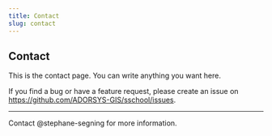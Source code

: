 ```yaml
---
title: Contact
slug: contact
---
```


## Contact

This is the contact page. You can write anything you want here.

If you find a bug or have a feature request, please create an issue on <https://github.com/ADORSYS-GIS/sschool/issues>.

---

Contact @stephane-segning for more information.